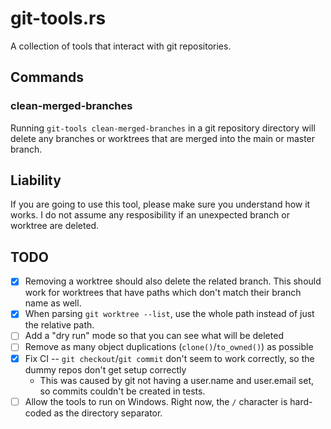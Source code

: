 # git-tools.rs

A collection of tools that interact with git repositories.

## Commands

### clean-merged-branches

Running `git-tools clean-merged-branches` in a git repository directory will delete any branches or worktrees that are
merged into the main or master branch.

## Liability

If you are going to use this tool, please make sure you understand how it works. I do not assume any resposibility if an
unexpected branch or worktree are deleted.

## TODO

- [X] Removing a worktree should also delete the related branch. This should work for worktrees that have paths which
  don't match their branch name as well.
- [X] When parsing `git worktree --list`, use the whole path instead of just the relative path.
- [ ] Add a "dry run" mode so that you can see what will be deleted
- [ ] Remove as many object duplications (`clone()`/`to_owned()`) as possible
- [X] Fix CI -- `git checkout`/`git commit` don't seem to work correctly, so the dummy repos don't get setup correctly
  - This was caused by git not having a user.name and user.email set, so commits couldn't be created in tests.
- [ ] Allow the tools to run on Windows. Right now, the `/` character is hard-coded as the directory separator.
